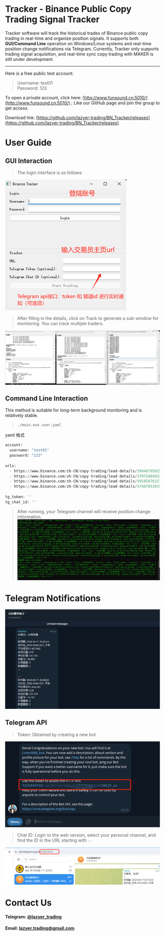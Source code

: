 
# Tracker - Binance Public Copy Trading Signal Tracker

Tracker software will track the historical trades of Binance public copy trading in real-time and organize position signals. It supports both **GUI/Command Line** operation on Windows/Linux systems and real-time position change notifications via Telegram. Currently, Tracker only supports trading signal acquisition, and real-time sync copy trading with MAKER is still under development.

---

Here is a free public test account:
> Username: test01  
> Password: 123

To open a private account, click here: [http://www.funsound.cn:5010/](http://www.funsound.cn:5010/) ; Like our GitHub page and join the group to get access.

Download link: [https://github.com/lazyer-trading/BN_Tracker/releases](https://github.com/lazyer-trading/BN_Tracker/releases)

# User Guide
## GUI Interaction
> The login interface is as follows:

![Login Interface](image.png)

> After filling in the details, click on Track to generate a sub-window for monitoring. You can track multiple traders.

![Tracking Multiple Traders](image-1.png)

## Command Line Interaction
This method is suitable for long-term background monitoring and is relatively stable.
> ```bash
> ./main.exe user.yaml
> ```

yaml 格式
```python
account:
  username: "test01"
  password: "123" 

urls:
  - https://www.binance.com/zh-CN/copy-trading/lead-details/3994879592543698688?timeRange=30D
  - https://www.binance.com/zh-CN/copy-trading/lead-details/3797540493213995264?timeRange=7D
  - https://www.binance.com/zh-CN/copy-trading/lead-details/3918587622748356097?timeRange=7D
  - https://www.binance.com/zh-CN/copy-trading/lead-details/3746705301936883968?timeRange=7D

tg_token: ''
tg_chat_id: ''
```

> After running, your Telegram channel will receive position change information.
![Telegram Notifications](image-3.png)

# Telegram Notifications
![Telegram](image-4.png)

## Telegram API
> Token: Obtained by creating a new bot.
> 
![Create Bot](image-5.png)

> Chat ID: Login to the web version, select your personal channel, and find the ID in the URL starting with `-`.
> 
![Chat ID](image-6.png)

# Contact Us
#### Telegram: [@lazyer_trading](https://t.me/bn_ct_track)
#### Email: [lazyer.trading@gmail.com](mailto:lazyer.trading@gmail.com)

